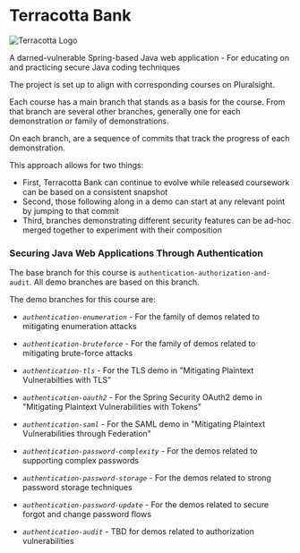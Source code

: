 # Terracotta Bank

![Terracotta Logo](https://github.com/jzheaux/terracotta-bank-spring/blob/master/terracotta.png "Thanks to https://logomakr.com for the donation!")

A darned-vulnerable Spring-based Java web application - For educating on and practicing secure Java coding techniques

The project is set up to align with corresponding courses on Pluralsight.

Each course has a main branch that stands as a basis for the course.
From that branch are several other branches, generally one for each demonstration or family of demonstrations.

On each branch, are a sequence of commits that track the progress of each demonstration.

This approach allows for two things:

- First, Terracotta Bank can continue to evolve while released coursework can be based on a consistent snapshot
- Second, those following along in a demo can start at any relevant point by jumping to that commit
- Third, branches demonstrating different security features can be ad-hoc merged together to experiment with their composition

### Securing Java Web Applications Through Authentication


The base branch for this course is `authentication-authorization-and-audit`.
All demo branches are based on this branch.

The demo branches for this course are:

* *`authentication-enumeration`* - For the family of demos related to mitigating enumeration attacks

* *`authentication-bruteforce`* - For the family of demos related to mitigating brute-force attacks

* *`authentication-tls`* - For the TLS demo in "Mitigating Plaintext Vulnerabilties with TLS"
* *`authentication-oauth2`* - For the Spring Security OAuth2 demo in "Mitigating Plaintext Vulnerabilities with Tokens"
* *`authentication-saml`* - For the SAML demo in "Mitigating Plaintext Vulnerabilities through Federation"

* *`authentication-password-complexity`* - For the demos related to supporting complex passwords
* *`authentication-password-storage`* - For the demos related to strong password storage techniques
* *`authentication-password-update`* - For the demos related to secure forgot and change password flows

* *`authentication-audit`* - TBD for demos related to authorization vulnerabilities

